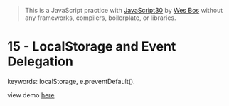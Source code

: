 > This is a JavaScript practice with [JavaScript30](https://javascript30.com/) by [Wes Bos](https://github.com/wesbos) without any frameworks, compilers, boilerplate, or libraries.

# 15 - LocalStorage and Event Delegation
keywords: localStorage, e.preventDefault().

view demo [here](https://gnovo.github.io/JS30/15-LocalStorage_and_Event_Delegation/index.html)
